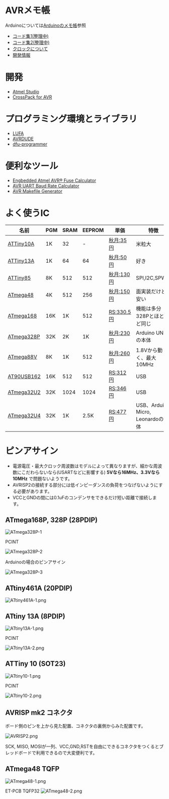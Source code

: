 # AVRメモ帳

Arduinoについては[Arduinoのメモ帳](https://github.com/mamemomonga/notebook-arduino)参照

* [コード集1(整理中)](./src)
* [コード集2(整理中)](./avr)
* [クロックについて](./clock)
* [開発情報](./development)

# 開発

* [Atmel Studio](https://www.microchip.com/mplab/avr-support/atmel-studio-7)
* [CrossPack for AVR](https://www.obdev.at/products/crosspack/index.html)

# プログラミング環境とライブラリ

* [LUFA](http://www.fourwalledcubicle.com/LUFA.php)
* [AVRDUDE](http://www.nongnu.org/avrdude/)
* [dfu-programmer](https://dfu-programmer.github.io)

# 便利なツール

* [Engbedded Atmel AVR® Fuse Calculator](http://www.engbedded.com/fusecalc)
* [AVR UART Baud Rate Calculator](https://trolsoft.ru/en/uart-calc)
* [AVR Makefile Generator](https://0xdec.gitlab.io/avr-makefile-generator/)

# よく使うIC

 名前 | PGM | SRAM | EEPROM | 単価 | 特徴
------|---- |------|--------|------|----------
[ATTiny10A]() | 1K | 32 | - | [秋月:35円](http://akizukidenshi.com/catalog/g/gI-04575/) | 米粒大
[ATTiny13A](https://www.microchip.com/wwwproducts/en/ATTINY13A) | 1K | 64 | 64 | [秋月:50円](http://akizukidenshi.com/catalog/g/gI-02911/) | 好き
[ATTiny85](https://www.microchip.com/wwwproducts/en/ATtiny85) | 8K | 512 | 512 | [秋月:130円](http://akizukidenshi.com/catalog/g/gI-09573/) | SPI,I2C,SPWM
[ATmega48](https://www.microchip.com/wwwproducts/en/ATmega48) | 4K | 512 | 256 | [秋月:150円](http://akizukidenshi.com/catalog/g/gI-08437/) | 面実装だけど安い
[ATmega168](https://www.microchip.com/wwwproducts/en/ATmega168) | 16K | 1K | 512 |[RS:330.5円](https://jp.rs-online.com/web/p/microcontrollers/1278258/) | 機能は多分328Pとほとんど同じ
[ATmega328P](https://www.microchip.com/wwwproducts/en/ATmega328P) | 32K | 2K | 1K | [秋月:230円](http://akizukidenshi.com/catalog/g/gI-03142/) | Arduino UNOの本体
[ATmega88V](https://www.microchip.com/wwwproducts/en/ATmega88) | 8K | 1K | 512 | [秋月:260円](http://akizukidenshi.com/catalog/g/gI-03655/) | 1.8Vから動く、最大10MHz
[AT90USB162](https://www.microchip.com/wwwproducts/en/AT90USB162) | 16K | 512 | 512 | [RS:312円](jp.rs-online.com/web/p/microcontrollers/1278165/) | USB
[ATmega32U2](https://www.microchip.com/wwwproducts/en/ATmega32U2) | 32K | 1024 | 1024 | [RS:346円](https://jp.rs-online.com/web/p/microcontrollers/1310287/) | USB
[ATmega32U4](https://www.microchip.com/wwwproducts/en/ATmega32U4) | 32K | 1K | 2.5K | [RS:477円](https://jp.rs-online.com/web/p/microcontrollers/1310289/) | USB、Arduino Micro, Leonardoの本体

# ピンアサイン

* 電源電圧・最大クロック周波数はモデルによって異なりますが、細かな周波数にこだわらないなら(USARTなどに影響する) **5Vなら16MHz、3.3Vなら10MHz** で問題ないようです。
* AVRISP2の接続する部分には低インピーダンスの負荷をつなげないようにする必要があります。
* VCCとGNDの間には0.1uFのコンデンサをできるだけ短い距離で接続します。

## ATmega168P, 328P (28PDIP)
![ATmega328P-1](./images/ATmega328P-1.png)

PCINT

![ATmega328P-2](./images/ATmega328P-2.png)

Arduinoの場合のピンアサイン

![ATmega328P-3](./images/ATmega328P-3.png)

## ATtiny461A (20PDIP)
![ATtiny461A-1.png](./images/ATtiny461A-1.png)

## ATtiny 13A (8PDIP)
![ATtiny13A-1.png](./images/ATtiny13A-1.png)

PCINT

![ATtiny13A-2.png](./images/ATtiny13A-2.png)

## ATTiny 10 (SOT23)
![ATtiny10-1.png](./images/ATtiny10-1.png)

PCINT

![ATtiny10-2.png](./images/ATtiny10-2.png)

## AVRISP mk2 コネクタ
ボード側のピンを上から見た配置、コネクタの裏側からみた配置です。

![AVRISP2.png](./images/AVRISP2.png)

SCK, MISO, MOSIが一列、VCC,GND,RSTを自由にできるコネクタをつくるとブレッドボードで利用できるので大変便利です。

## ATmega48 TQFP
![ATmega48-1.png](./images/ATmega48-1.png)

ET-PCB TQFP32
![ATmega48-2.png](./images/ATmega48-2.png)

